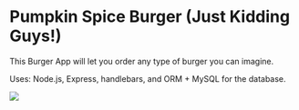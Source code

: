 # Pumpkin Spice Burger (Just Kidding Guys!)
This Burger App will let you order any type of burger you can imagine. 

Uses: Node.js, Express, handlebars, and ORM + MySQL for the database.

![](https://media.giphy.com/media/ToMjGplHPoYqSg7oACc/giphy.gif)

